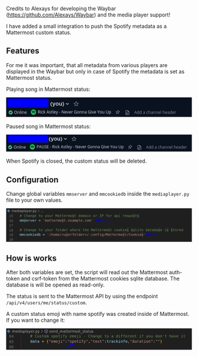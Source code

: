 Credits to Alexays for developing the Waybar (https://github.com/Alexays/Waybar) and the media player support!

I have added a small integration to push the Spotify metadata as a Mattermost custom status.

## Features

For me it was important, that all metadata from various players are displayed in the Waybar but only in case of Spotify the metadata is set as Mattermost status.

Playing song in Mattermost status:

![Playing Song](images/mm-song-plays.png?raw=true "Playing Song in Mattermost Status")

Paused song in Mattermost status:

![Paused Song](images/mm-song-pause.png?raw=true "Paused Song in Mattermost Status")

When Spotify is closed, the custom status will be deleted.

## Configuration

Change global variables `mmserver` and `mmcookiedb` inside the `mediaplayer.py` file to your own values.

![Mattermost Configuration](images/mm-config.png?raw=true "Mattermost Configuration")

## How is works

After both variables are set, the script will read out the Mattermost auth-token and csrf-token from the Mattermost cookies sqlite database. The database is will be opened as read-only.

The status is sent to the Mattermost API by using the endpoint `/api/v4/users/me/status/custom`.

A custom status emoji with name spotify was created inside of Mattermost. If you want to change it:

![Mattermost Custom Emoji](images/mm-config-emoji.png?raw=true "Mattermost Custom Emoji")



